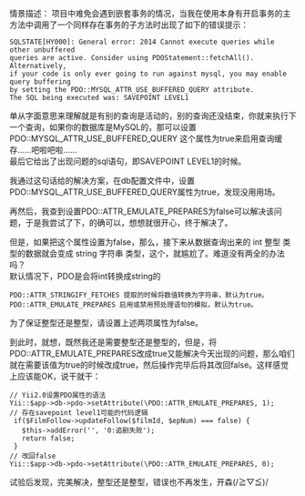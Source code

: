 情景描述：
项目中难免会遇到嵌套事务的情况，当我在使用本身有开启事务的主方法中调用了一个同样存在事务的子方法时出现了如下的错误提示：

	SQLSTATE[HY000]: General error: 2014 Cannot execute queries while other unbuffered 
	queries are active. Consider using PDOStatement::fetchAll(). Alternatively, 
	if your code is only ever going to run against mysql, you may enable query buffering 
	by setting the PDO::MYSQL_ATTR_USE_BUFFERED_QUERY attribute.
	The SQL being executed was: SAVEPOINT LEVEL1

单从字面意思来理解就是有别的查询是活动的，别的查询还没结束，你就来执行下一个查询，如果你的数据库是MySQL的，那可以设置PDO::MYSQL_ATTR_USE_BUFFERED_QUERY 这个属性为true来启用查询缓存......吧啦吧啦......  
最后它给出了出现问题的sql语句，即SAVEPOINT LEVEL1的时候。

我通过这句话给的解决方案，在db配置文件中，设置PDO::MYSQL_ATTR_USE_BUFFERED_QUERY属性为true，发现没用用场。

再然后，我查到设置PDO::ATTR_EMULATE_PREPARES为false可以解决该问题，于是我尝试了下，的确可以，想想就很开心，终于解决了。

但是，如果把这个属性设置为false，那么，接下来从数据查询出来的 int 整型 类型的数据就会变成 string 字符串 类型，这个，就尴尬了。难道没有两全的办法吗？  
默认情况下，PDO是会将int转换成string的

	PDO::ATTR_STRINGIFY_FETCHES 提取的时候将数值转换为字符串，默认为true。 
	PDO::ATTR_EMULATE_PREPARES 启用或禁用预处理语句的模拟，默认为true。

为了保证整型还是整型，请设置上述两项属性为false。

到此时，就想，既然我还是需要整型还是整型的，但是，将PDO::ATTR_EMULATE_PREPARES改成true又能解决今天出现的问题，那么咱们就在需要该值为true的时候改成true，然后操作完毕后将其改回false。这样感觉上应该能OK，说干就干：

	// Yii2.0设置PDO属性的语法
	Yii::$app->db->pdo->setAttribute(\PDO::ATTR_EMULATE_PREPARES, 1); 
	// 存在savepoint level1可能的代码逻辑
	 if($FilmFollow->updateFollow($filmId, $epNum) === false) {
	   $this->addError('', '0:追剧失败');
	   return false;
	 }
	// 改回false
	Yii::$app->db->pdo->setAttribute(\PDO::ATTR_EMULATE_PREPARES, 0);

试验后发现，完美解决，整型还是整型，错误也不再发生，开森(/≧▽≦)/



